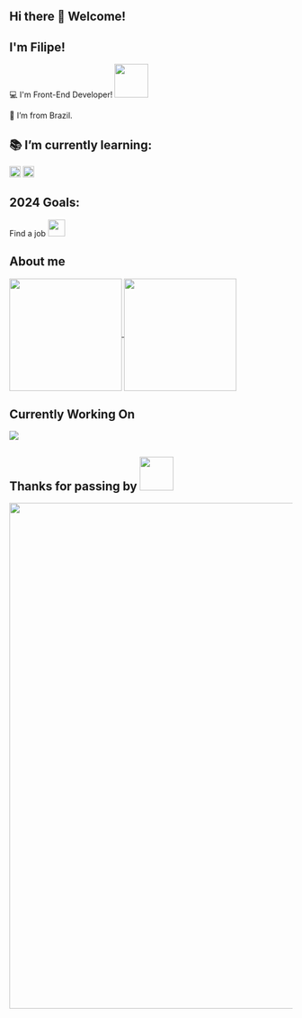 ## Hi there 👋 Welcome!

 

## I'm Filipe!

 

:computer: I'm Front-End Developer! <img src=https://github.com/TheDudeThatCode/TheDudeThatCode/blob/master/Assets/Designer.gif width="60">

:house_with_garden: I’m from Brazil.

## :books: I’m currently learning: 
<img height="20" src="https://img.shields.io/badge/TypeScript-007ACC?style=for-the-badge&logo=typescript&logoColor=white"> 

<img height="20" src="https://img.shields.io/badge/next%20js-000000?style=for-the-badge&logo=nextdotjs&logoColor=white"> 

## 2024 Goals:
Find a job <img src=https://github.com/TheDudeThatCode/TheDudeThatCode/blob/master/Assets/Developer.gif width="30">

## About me
<a href="https://github.com/BruzacaF/github-readme-stats">
  <img height=200 align="center" src="https://github-readme-stats.vercel.app/api?username=BruzacaF" />
</a>
<a href="https://github.com/BruzacaF/Projeto-LS">
  <img height=200 align="center" src="https://github-readme-stats.vercel.app/api/top-langs?username=BruzacaF&layout=compact&langs_count=8&card_width=320" />
</a>

## Currently Working On
<a href="https://github.com/BruzacaF/Projeto-LS">
  <img align="center" src="https://github-readme-stats.vercel.app/api/pin/?username=BruzacaF&repo=Projeto-Ls" />
</a>



## Thanks for passing by <img src=https://github.com/TheDudeThatCode/TheDudeThatCode/blob/master/Assets/happy.gif width="60">
<img src=https://github.com/TheDudeThatCode/TheDudeThatCode/blob/master/Assets/Mario_Gameplay.gif width="900">
<!--
**BruzacaF/BruzacaF** is a ✨ _special_ ✨ repository because its `README.md` (this file) appears on your GitHub profile.

Here are some ideas to get you started:

- 🔭 I’m currently working on ...
- 🌱 I’m currently learning ...
- 👯 I’m looking to collaborate on ...
- 🤔 I’m looking for help with ...
- 💬 Ask me about ...
- 📫 How to reach me: ...
- 😄 Pronouns: ...
- ⚡ Fun fact: ...
-->
